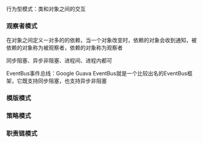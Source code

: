 行为型模式：类和对象之间的交互

### 观察者模式

在对象之间定义一对多的的依赖，当一个对象改变时，依赖的对象会收到通知，被依赖的对象称为被观察者，依赖的对象称为观察者

同步阻塞、异步非阻塞、进程间、进程内都可

EventBus事件总线：Google Guava EventBus就是一个比较出名的EventBus框架，它既支持同步阻塞，也支持异步非阻塞



### 模版模式

### 策略模式

### 职责链模式

